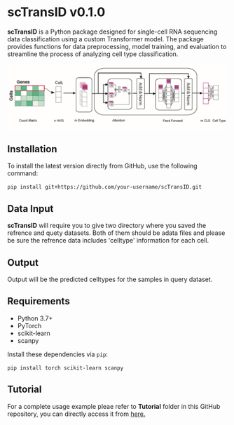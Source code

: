 # scTransID v0.1.0

**scTransID** is a Python package designed for single-cell RNA sequencing data classification using a custom Transformer model. The package provides functions for data preprocessing, model training, and evaluation to streamline the process of analyzing cell type classification.

![](Images/scTransID_overview.jpg)


## Installation

To install the latest version directly from GitHub, use the following command:

```
pip install git+https://github.com/your-username/scTransID.git
```

## Data Input
**scTransID** will require you to give two directory where you saved the refrence and quety datasets. Both of them should be adata files and please be sure the refrence data includes 'celltype' information for each cell. 

## Output 
Output will be the predicted celltypes for the samples in query dataset. 

## Requirements

- Python 3.7+
- PyTorch
- scikit-learn
- scanpy

Install these dependencies via `pip`:

```
pip install torch scikit-learn scanpy
```

## Tutorial
For a complete usage example pleae refer to **Tutorial** folder in this GitHub repository, you can directly access it from [here.](https://github.com/msmalmir/scTransID/tree/main/Tutorial)